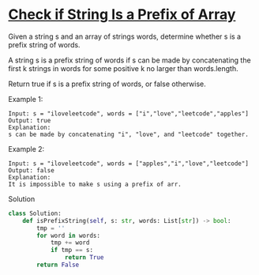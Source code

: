 # [Check if String Is a Prefix of Array](https://leetcode.com/problems/check-if-string-is-a-prefix-of-array/)

Given a string s and an array of strings words, determine whether s is a prefix string of words.

A string s is a prefix string of words if s can be made by concatenating the first k strings in words for some positive 
k no larger than words.length.

Return true if s is a prefix string of words, or false otherwise.

Example 1:
```
Input: s = "iloveleetcode", words = ["i","love","leetcode","apples"]
Output: true
Explanation:
s can be made by concatenating "i", "love", and "leetcode" together.
```
Example 2:
```
Input: s = "iloveleetcode", words = ["apples","i","love","leetcode"]
Output: false
Explanation:
It is impossible to make s using a prefix of arr.
```
Solution
```python
class Solution:
    def isPrefixString(self, s: str, words: List[str]) -> bool:
        tmp = ''
        for word in words:
            tmp += word
            if tmp == s:
                return True
        return False
```